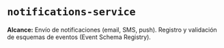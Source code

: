 # `notifications-service`

**Alcance:** Envío de notificaciones (email, SMS, push). Registro y validación de esquemas de eventos (Event Schema Registry).
